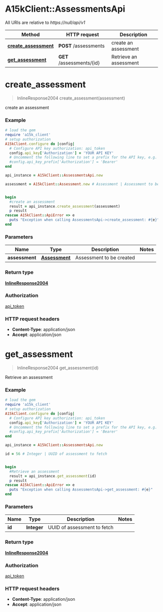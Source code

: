 # A15kClient::AssessmentsApi

All URIs are relative to *https://null/api/v1*

Method | HTTP request | Description
------------- | ------------- | -------------
[**create_assessment**](AssessmentsApi.md#create_assessment) | **POST** /assessments | create an assessment
[**get_assessment**](AssessmentsApi.md#get_assessment) | **GET** /assessments/{id} | Retrieve an assessment


# **create_assessment**
> InlineResponse2004 create_assessment(assessment)

create an assessment

### Example
```ruby
# load the gem
require 'a15k_client'
# setup authorization
A15kClient.configure do |config|
  # Configure API key authorization: api_token
  config.api_key['Authorization'] = 'YOUR API KEY'
  # Uncomment the following line to set a prefix for the API key, e.g. 'Bearer' (defaults to nil)
  #config.api_key_prefix['Authorization'] = 'Bearer'
end

api_instance = A15kClient::AssessmentsApi.new

assessment = A15kClient::Assessment.new # Assessment | Assessment to be created


begin
  #create an assessment
  result = api_instance.create_assessment(assessment)
  p result
rescue A15kClient::ApiError => e
  puts "Exception when calling AssessmentsApi->create_assessment: #{e}"
end
```

### Parameters

Name | Type | Description  | Notes
------------- | ------------- | ------------- | -------------
 **assessment** | [**Assessment**](Assessment.md)| Assessment to be created | 

### Return type

[**InlineResponse2004**](InlineResponse2004.md)

### Authorization

[api_token](../README.md#api_token)

### HTTP request headers

 - **Content-Type**: application/json
 - **Accept**: application/json



# **get_assessment**
> InlineResponse2004 get_assessment(id)

Retrieve an assessment

### Example
```ruby
# load the gem
require 'a15k_client'
# setup authorization
A15kClient.configure do |config|
  # Configure API key authorization: api_token
  config.api_key['Authorization'] = 'YOUR API KEY'
  # Uncomment the following line to set a prefix for the API key, e.g. 'Bearer' (defaults to nil)
  #config.api_key_prefix['Authorization'] = 'Bearer'
end

api_instance = A15kClient::AssessmentsApi.new

id = 56 # Integer | UUID of assessment to fetch


begin
  #Retrieve an assessment
  result = api_instance.get_assessment(id)
  p result
rescue A15kClient::ApiError => e
  puts "Exception when calling AssessmentsApi->get_assessment: #{e}"
end
```

### Parameters

Name | Type | Description  | Notes
------------- | ------------- | ------------- | -------------
 **id** | **Integer**| UUID of assessment to fetch | 

### Return type

[**InlineResponse2004**](InlineResponse2004.md)

### Authorization

[api_token](../README.md#api_token)

### HTTP request headers

 - **Content-Type**: application/json
 - **Accept**: application/json



